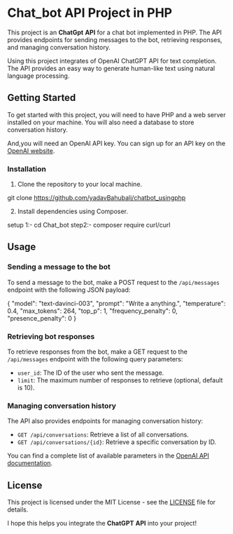 # Chat_bot API Project in PHP

This project is an **ChatGpt** **API** for a chat bot implemented in PHP. The API provides endpoints for sending messages to the bot, retrieving responses, and managing conversation history.

Using this project integrates of OpenAI ChatGPT API for text completion. The API provides an easy way to generate human-like text using natural language processing.

## Getting Started

To get started with this project, you will need to have PHP and a web server installed on your machine. You will also need a database to store conversation history.

And,you will need an OpenAI API key. You can sign up for an API key on the [OpenAI website](https://beta.openai.com/signup/).

### Installation

1. Clone the repository to your local machine.

git clone https://github.com/yadavBahubali/chatbot_usingphp

2. Install dependencies using Composer.

setup 1:- cd Chat_bot
step2:- composer require curl/curl




## Usage

### Sending a message to the bot

To send a message to the bot, make a POST request to the `/api/messages` endpoint with the following JSON payload:

{
  "model": "text-davinci-003",
  "prompt": "Write a anything.",
  "temperature": 0.4,
  "max_tokens": 264,
  "top_p": 1,
  "frequency_penalty": 0,
  "presence_penalty": 0
}



### Retrieving bot responses

To retrieve responses from the bot, make a GET request to the `/api/messages` endpoint with the following query parameters:

- `user_id`: The ID of the user who sent the message.
- `limit`: The maximum number of responses to retrieve (optional, default is 10).

### Managing conversation history

The API also provides endpoints for managing conversation history:

- `GET /api/conversations`: Retrieve a list of all conversations.
- `GET /api/conversations/{id}`: Retrieve a specific conversation by ID.



You can find a complete list of available parameters in the [OpenAI API documentation](https://beta.openai.com/docs/api-reference/completions/create).


## License

This project is licensed under the MIT License - see the [LICENSE](/License.txt) file for details.


I hope this helps you integrate the **ChatGPT** **API** into your project!




